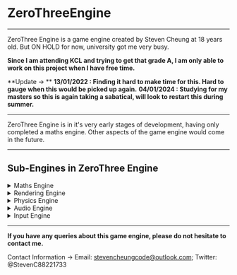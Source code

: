 # ZeroThreeEngine

---

ZeroThree Engine is a game engine created by Steven Cheung at 18 years old. But ON HOLD for now, university got me very busy.

**Since I am attending KCL and trying to get that grade A, I am only able to work on this project when I have free time.**


**Update -> **
**13/01/2022 : Finding it hard to make time for this. Hard to gauge when this would be picked up again.**
**04/01/2024 : Studying for my masters so this is again taking a sabatical, will look to restart this during summer.**

---

ZeroThree Engine is in it's very early stages of development, having only completed a maths engine. Other aspects of the game engine would come in the future.

---

## Sub-Engines in ZeroThree Engine
<details>
<summary>Maths Engine</summary>

Complete

</details>

<details>
<summary>Rendering Engine</summary>

Incomplete

</details>

<details>
<summary>Physics Engine</summary>

Incomplete

</details>

<details>
<summary>Audio Engine</summary>

Incomplete

</details>

<details>
<summary>Input Engine</summary>

Incomplete

</details>

---

**If you have any queries about this game engine, please do not hesitate to contact me.**

Contact Information ->
Email: stevencheungcode@outlook.com;
Twitter: @StevenC88221733

